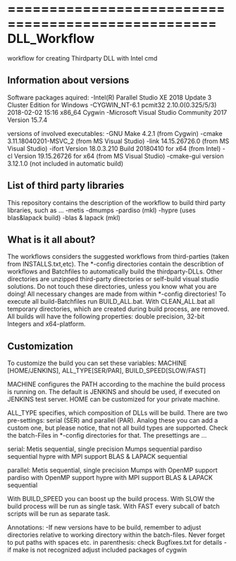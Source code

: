 ===================================================
				DLL_Workflow
===================================================
workflow for creating Thirdparty DLL with Intel cmd

Information about versions
--------------------------
Software packages aquired:
-Intel(R) Parallel Studio XE 2018 Update 3 Cluster Edition for Windows
-CYGWIN_NT-6.1 pcmit32 2.10.0(0.325/5/3) 2018-02-02 15:16 x86_64 Cygwin
-Microsoft Visual Studio Community 2017 Version 15.7.4 

versions of involved executables:
-GNU Make 4.2.1 (from Cygwin)
-cmake 3.11.18040201-MSVC_2 (from MS Visual Studio)
-link 14.15.26726.0 (from MS Visual Studio)
-ifort Version 18.0.3.210 Build 20180410 for x64 (from Intel)
-cl Version 19.15.26726 for x64 (from MS Visual Studio)
-cmake-gui version 3.12.1.0 (not included in automatic build)

List of third party libraries
-----------------------------
This repository contains the description of the workflow to build third party libraries, such as ...
-metis
-dmumps
-pardiso (mkl)
-hypre (uses blas&lapack build)
-blas & lapack (mkl)

What is it all about?
---------------------
The workflows considers the suggested workflows from third-parties (taken from INSTALLS.txt,etc).
The *-config directories contain the describtion of workflows and Batchfiles to automatically build
the thirdparty-DLLs. Other directories are unzipped third-party directories or self-build visual studio 
solutions. Do not touch these directories, unless you know what you are doing! All necessary changes are 
made from within *-config directories! To execute all build-Batchfiles run BUILD_ALL.bat. With CLEAN_ALL.bat 
all temporary directories, which are created during build process, are removed. All builds will have the 
following properties: double precision, 32-bit Integers and x64-platform.

Customization
-------------
To customize the build you can set these variables:
MACHINE [HOME/JENKINS], ALL_TYPE[SER/PAR], BUILD_SPEED[SLOW/FAST]

MACHINE configures the PATH according to the machine the build process is running on. The default is JENKINS 
and should be used, if executed on JENKINS test server. HOME can be customized for your private machine.

ALL_TYPE specifies, which composition of DLLs will be build. There are two pre-settings: 
serial (SER) and parallel (PAR). Analog these you can add a custom one, but please notice, that not all
build types are supported. Check the batch-Files in *-config directories for that. The presettings are ...

serial:
Metis sequential, single precision
Mumps sequential
pardiso sequential
hypre with MPI support
BLAS & LAPACK sequential

parallel:
Metis sequential, single precision
Mumps with OpenMP support
pardiso with OpenMP support
hypre with MPI support
BLAS & LAPACK sequential

With BUILD_SPEED you can boost up the build process. With SLOW the build process will be run as single task.
With FAST every subcall of batch scripts will be run as separate task.

Annotations:
-If new versions have to be build, remember to adjust directories relative to working directory within
the batch-files. Never forget to put paths with spaces etc. in parenthesis: check Bugfixes.txt for details
-if make is not recognized adjust included packages of cygwin